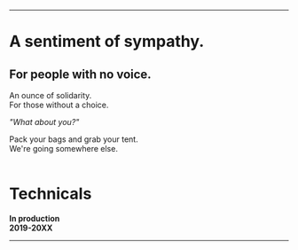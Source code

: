 ----
# A sentiment of sympathy.  
## For people with no voice.  
An ounce of solidarity.  
For those without a choice.  

*"What about you?"*

Pack your bags and grab your tent.  
We're going somewhere else.
<br />
<br />

# Technicals

**In production**  
**2019-20XX**

----
